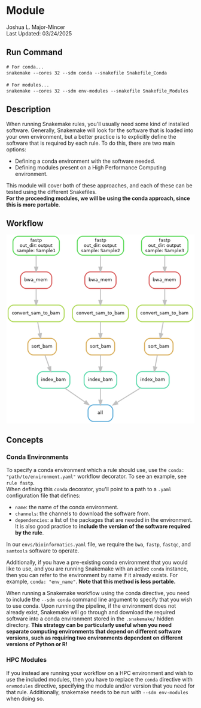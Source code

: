 # Module 
Joshua L. Major-Mincer  
Last Updated: 03/24/2025

## Run Command
```
# For conda...
snakemake --cores 32 --sdm conda --snakefile Snakefile_Conda

# For modules...
snakemake --cores 32 --sdm env-modules --snakefile Snakefile_Modules
```
## Description
When running Snakemake rules, you'll usually need some kind of installed software. Generally, Snakemake will look for the software that is loaded into your own environment, but a better practice is to explicitly define the software that is required by each rule. To do this, there are two main options: 
* Defining a conda environment with the software needed. 
* Defining modules present on a High Performance Computing environment. 

This module will cover both of these approaches, and each of these can be tested using the different Snakefiles.  
**For the proceeding modules, we will be using the conda approach, since this is more portable**. 

## Workflow
![DAG](dag.png)

## Concepts
### Conda Environments
To specify a conda environment which a rule should use, use the `conda: "path/to/environment.yaml"` workflow decorator. To see an example, see `rule fastp`.  
When defining this `conda` decorator, you'll point to a path to a `.yaml` configuration file that defines: 
* `name`: the name of the conda environment. 
* `channels`: the channels to download the software from. 
* `dependencies`: a list of the packages that are needed in the environment. It is also good practice to **include the version of the software required by the rule**.  

In our `envs/bioinformatics.yaml` file, we require the `bwa`, `fastp`, `fastqc`, and `samtools` software to operate.  

Additionally, if you have a pre-existing conda environment that you would like to use, and you are running Snakemake with an active `conda` instance, then you can refer to the environment by name if it already exists. For example, `conda: "env_name"`. **Note that this method is less portable.**

When running a Snakemake workflow using the conda directive, you need to include the `--sdm conda` command line argument to specify that you wish to use conda. Upon running the pipeline, if the environment does not already exist, Snakemake will go through and download the required software into a conda environment stored in the `.snakemake/` hidden directory. **This strategy can be particularly useful when you need separate computing environments that depend on different software versions, such as requiring two environments dependent on different versions of Python or R!**

### HPC Modules
If you instead are running your workflow on a HPC environment and wish to use the included modules, then you have to replace the `conda` directive with `envmodules` directive, specifying the module and/or version that you need for that rule. Additionally, snakemake needs to be run with `--sdm env-modules` when doing so. 